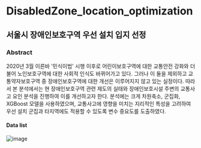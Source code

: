 # DisabledZone_location_optimization
## 서울시 장애인보호구역 우선 설치 입지 선정

### Abstract
2020년 3월 이른바 '민식이법' 시행 이후로 어린이보호구역에 대한 교통안전 강화와 더불어 노인보호구역에 대한 사회적 인식도 바뀌어가고 있다. 그러나 이 둘을 제외하고 교통약자보호구역 중 장애인보호구역에 대한 개선은 이루어지지 않고 있는 실정이다. 따라서 본 분석에서는 현 장애인보호구역 관련 제도의 실태와 장애인보호시설 주변의 교통사고 요인 분석을 진행하여 이를 개선하고자 한다. 분석에는 크게 차원축소, 군집화, XGBoost 모델을 사용하였으며, 교통사고에 영향을 미치는 지리적인 특성을 고려하여 우선 설치 군집과 타지역에도 적용할 수 있도록 변수 중요도를 도출하였다.

#### Data list
![image](https://user-images.githubusercontent.com/42173582/137266626-60e15d11-e972-4350-977c-eea0ca088b7a.png)
